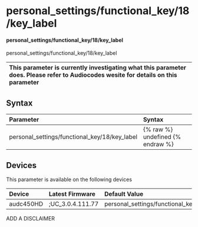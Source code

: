 ﻿---
description: personal_settings/functional_key/18/key_label
search: false
---

# personal_settings/functional_key/18/key_label

#### personal_settings/functional_key/18/key_label

personal_settings/functional_key/18/key_label


| This parameter is currently investigating what this parameter does. Please refer to Audiocodes wesite for details on this parameter | 
| :--- |

## Syntax
| Parameter | Syntax |
| :--- | :--- |
|personal_settings/functional_key/18/key_label | {% raw %} undefined {% endraw %}|

## Devices
This parameter is available on the following devices

| Device | Latest Firmware | Default Value |
|:---|:---|:---|
| audc450HD | ;UC_3.0.4.111.77 | personal_settings/functional_key/18/key_label= 

ADD A DISCLAIMER

